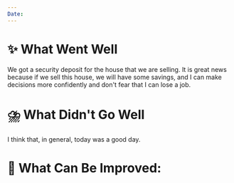```yaml
---
Date:
---
```



# **✨ What Went Well**
We got a security deposit for the house that we are selling. It is great news because if we sell this house, we will have some savings, and I can make decisions more confidently and don't fear that I can lose a job. 



#  **⛈️ What Didn't Go Well**

I think that, in general, today was a good day. 



# **💫 What Can Be Improved**:


